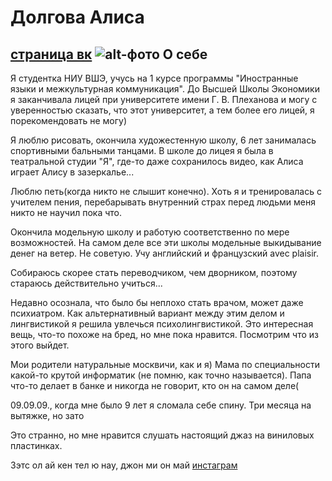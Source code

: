 # Долгова Алиса
[страница вк](https://vk.com/id358333324)
![alt-фото](https://pp.userapi.com/c836327/v836327324/442b7/YhfTnOuU8rA.jpg "Необязательный титул")
О себе
---------------------------
Я студентка НИУ ВШЭ, учусь на 1 курсе программы "Иностранные языки и межкультурная коммуникация". До Высшей Школы Экономики я заканчивала лицей при университете имени Г. В. Плеханова и могу с уверенностью сказать, что этот университет, а тем более его лицей, я порекомендовать не могу)

Я люблю рисовать, окончила художестенную школу, 6 лет занималась спортивными бальными танцами. В школе до лицея я была в театральной студии "Я", где-то даже сохранилось видео, как Алиса играет Алису в зазеркалье...

Люблю петь(когда никто не слышит конечно). Хоть я и тренировалась с учителем пения, перебарывать внутренний страх перед людьми меня никто не научил пока что.


Окончила модельную школу и работую соответственно по мере возможностей. На самом деле все эти школы модельные выкидывание денег на ветер. Не советую.
Учу английский и французский avec plaisir.

Собираюсь скорее стать переводчиком, чем дворником, поэтому стараюсь действительно учиться...

Недавно осознала, что было бы неплохо стать врачом, может даже психиатром. Как альтернативный вариант между этим делом и лингвистикой я решила увлечься психолингвистикой. Это интересная вещь, что-то похоже на бред, но мне пока нравится. Посмотрим что из этого выйдет.

Мои родители натуральные москвичи, как и я) Мама по специальности какой-то крутой информатик (не помню, как точно называется). Папа что-то делает в банке и никогда не говорит, кто он на самом деле(

09.09.09., когда мне было 9 лет я сломала себе спину. Три месяца на вытяжке, но зато 

Это странно, но мне нравится слушать настоящий джаз на виниловых пластинках.

Зэтс ол ай кен тел ю нау, джон ми он май [инстаграм](https://www.instagram.com/allisuella_/)
